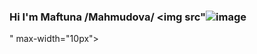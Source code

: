 ### Hi I'm Maftuna /Mahmudova/ <img src"![image](https://user-images.githubusercontent.com/107746483/183279896-85f1f16c-41eb-4f4a-845f-e55edb9d8517.png)
" max-width="10px">

